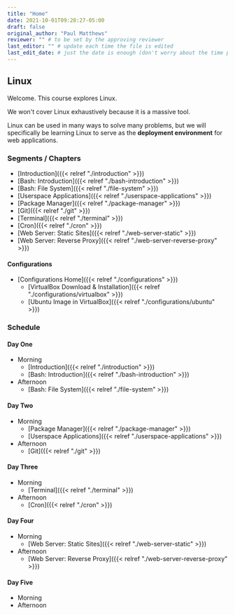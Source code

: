 ```yaml
---
title: "Home"
date: 2021-10-01T09:28:27-05:00
draft: false
original_author: "Paul Matthews" 
reviewer: "" # to be set by the approving reviewer
last_editor: "" # update each time the file is edited
last_edit_date: # just the date is enough (don't worry about the time portion)
---
```


## Linux

Welcome. This course explores Linux.

We won't cover Linux exhaustively because it is a massive tool. 

Linux can be used in many ways to solve many problems, but we will specifically be learning Linux to serve as the **deployment environment** for web applications.

### Segments / Chapters

- [Introduction]({{< relref "./introduction" >}})
- [Bash: Introduction]({{< relref "./bash-introduction" >}})
- [Bash: File System]({{< relref "./file-system" >}})
- [Userspace Applications]({{< relref "./userspace-applications" >}})
- [Package Manager]({{< relref "./package-manager" >}})
- [Git]({{< relref "./git" >}})
- [Terminal]({{< relref "./terminal" >}})
- [Cron]({{< relref "./cron" >}})
- [Web Server: Static Sites]({{< relref "./web-server-static" >}})
- [Web Server: Reverse Proxy]({{< relref "./web-server-reverse-proxy" >}})

#### Configurations

- [Configurations Home]({{< relref "./configurations" >}})
  - [VirtualBox Download & Installation]({{< relref "./configurations/virtualbox" >}})
  - [Ubuntu Image in VirtualBox]({{< relref "./configurations/ubuntu" >}})

### Schedule

#### Day One

- Morning
  - [Introduction]({{< relref "./introduction" >}})
  - [Bash: Introduction]({{< relref "./bash-introduction" >}})
- Afternoon
  - [Bash: File System]({{< relref "./file-system" >}})

#### Day Two

- Morning
  - [Package Manager]({{< relref "./package-manager" >}})
  - [Userspace Applications]({{< relref "./userspace-applications" >}})
- Afternoon
  - [Git]({{< relref "./git" >}})

#### Day Three

- Morning
  - [Terminal]({{< relref "./terminal" >}})
- Afternoon
  - [Cron]({{< relref "./cron" >}})

#### Day Four

- Morning
  - [Web Server: Static Sites]({{< relref "./web-server-static" >}})
- Afternoon
  - [Web Server: Reverse Proxy]({{< relref "./web-server-reverse-proxy" >}})

#### Day Five

- Morning
- Afternoon
